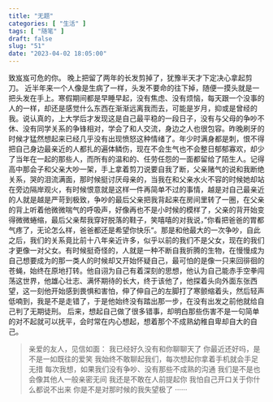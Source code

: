 ```yaml
---
title: "无题"
categories: [ "生活" ]
tags: [ "随笔" ]
draft: false
slug: "51"
date: "2023-04-02 18:05:00"
---
```



致岌岌可危的你。
晚上把留了两年的长发剪掉了，犹豫半天才下定决心拿起剪刀。
近半年来一个人像是生病了一样，头发不要命的往下掉，随便一摸头就是一把头发在手上。寒假期间都是早睡早起，没有焦虑、没有烦恼，每天跟一个没事的人的一样，却还是感觉什么东西在渐渐远离我而去，可能是岁月，抑或是曾经的我。说认真的，上大学后才发现这是自己最平稳的一段日子，没有与父母的争吵不休、没有同学关系的争锋相对，学会了和人交流，身边之人也很包容。昨晚刷牙的时候才猛然想起来已经几乎没有出现愤怒这种情绪了。年少时满身都是刺，恨不得把自己身边最亲近的人都扎的遍体鳞伤，现在不会生气也不会整日郁郁寡欢，却少了当年在一起的那些人，而所有的温和的、任劳任怨的一面都留给了陌生人。记得高中那会子和父亲大吵一架，手上拿着剪刀说要自我了断，父亲赌气的说和我断绝关系，哭的泪流满面，那时候挺讨厌母亲的，当我在和父亲水火不容的时候她却站在旁边隔岸观火，有时候恨意就是这样一件再简单不过的事情，越是对自己最亲近的人就是越是严苛到极致，争吵的最后父亲把我背起来在房间里转了一圈，在父亲的背上听着他微微喘气的呼吸声，好像再也不是小时候的模样了，父亲的背开始变得微微蜷缩，最后父亲帮我穿好脱落的鞋子，笑嘻嘻的对我说，”你看把爸爸的胃都气疼了，无论怎么样，爸爸都还是希望你快乐“。那是和他最大的一次争吵，自此之后，我们的关系竟比前十八年亲近许多，似乎以前的我们不是父女，现在的我们才更像一对父女。有时候挺奇怪的，人就是一种不断自我折腾的生物，在慢慢成为自己想要成为的那一类人的时候却又开始怀疑自己，最可怕的是像一只来回徘徊的苍蝇，始终在原地打转。他自诩为自己有着深刻的思想，他认为自己能赤手空拳闯荡这世界，他雄心壮志、满怀期待的长大，终于该他了，他探着头向外面东张西望，这一刻他开始感到畏惧和害怕，伸了伸自己的左脚打了寒颤缩着头，然后轻声低喃到，我是不是走错了，于是他始终没有踏出那一步，在没有出发之前他就给自己判了无期徒刑。
后来，想起自己做了很多错事，却明白那些伤害不是一句简单的对不起就可以抚平，会时常在内心想起，想着那个不成熟幼稚自卑却自大的自己。
> 亲爱的友人，见信如面：
> 我已经好久没有和你聊聊天了
> 你最近还好吗，是不是一如既往的爱笑
> 我始终不敢聊起我们，每次想起你拿着手机就会手足无措
> 每次我想，如果我们没有争吵、没有那些不成熟的沟通
> 我们是不是也会像其他人一般亲密无间
> 我还是不敢在人前提起你
> 我怕自己开口关于你什么都说不出来
> 你是不是对那时候的我失望极了
> ······